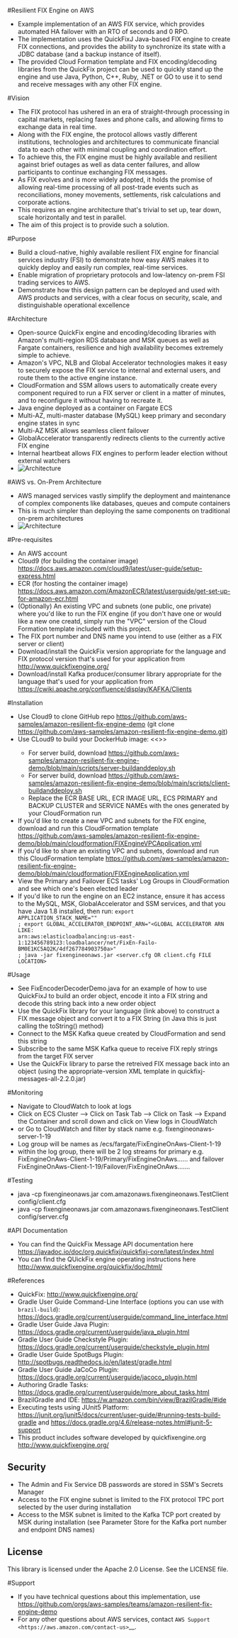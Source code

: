 #Resilient FIX Engine on AWS
- Example implementation of an AWS FIX service, which provides automated HA failover with an RTO of seconds and 0 RPO.
- The implementation uses the QuickFixJ Java-based FIX engine to create FIX connections, and provides the ability to synchronize its state with a JDBC database (and a backup instance of itself).
- The provided Cloud Formation template and FIX encoding/decoding libraries from the QuickFix project can be used to quickly stand up the engine and use Java, Python, C++, Ruby, .NET or GO to use it to send and receive messages with any other FIX engine.

#Vision
- The FIX protocol has ushered in an era of straight-through processing in capital markets, replacing faxes and phone calls, and allowing firms to exchange data in real time.
- Along with the FIX engine, the  protocol allows vastly different institutions, technologies and architectures to communicate financial data to each other with minimal coupling and coordination effort.
- To achieve this, the FIX engine must be highly available and resilient against brief outages as well as data center failures, and allow participants to continue exchanging FIX messages.
- As FIX evolves and is more widely adopted, it holds the promise of allowing real-time processing of all post-trade events such as reconciliations, money movements, settlements, risk calculations and corporate actions.
- This requires an engine architecture that's trivial to set up, tear down, scale horizontally and test in parallel.
- The aim of this project is to provide such a solution.

#Purpose
- Build a cloud-native, highly available resilient FIX engine for financial services industry (FSI) to demonstrate how easy AWS makes it to quickly deploy and easily run complex, real-time services.
- Enable migration of proprietary protocols and low-latency on-prem FSI trading services to AWS.
- Demonstrate how this design pattern can be deployed and used with AWS products and services, with a clear focus on security, scale, and distinguishable operational excellence

#Architecture
- Open-source QuickFix engine and encoding/decoding libraries with Amazon's multi-region RDS database and MSK queues as well as Fargate containers, resilience and high availability becomes extremely simple to achieve.
- Amazon's VPC, NLB and Global Accelerator technologies makes it easy to securely expose the FIX service to internal and external users, and route them to the active engine instance.
- CloudFormation and SSM allows users to automatically create every component required to run a FIX server or client in a matter of minutes, and to reconfigure it without having to recreate it.
- Java engine deployed as a container on Fargate ECS
- Multi-AZ, multi-master database (MySQL) keep primary and secondary engine states in sync
- Multi-AZ MSK allows seamless client failover
- GlobalAccelerator transparently redirects clients to the currently active FIX engine
- Internal heartbeat allows FIX engines to perform leader election without external watchers
- ![Architecture](FIX_ARCH.png)

#AWS vs. On-Prem Architecture
- AWS managed services vastly simplify the deployment and maintenance of complex components like databases, queues and compute containers
- This is much simpler than deploying the same components on traditional on-prem architectures
- ![Architecture](FIX_vs_legacy_ARCH.png)

#Pre-requisites
- An AWS account
- Cloud9 (for building the container image) https://docs.aws.amazon.com/cloud9/latest/user-guide/setup-express.html
- ECR (for hosting the container image) https://docs.aws.amazon.com/AmazonECR/latest/userguide/get-set-up-for-amazon-ecr.html
- (Optionally) An existing VPC and subnets (one public, one private) where you'd like to run the FIX engine (if you don't have one or would like a new one creatd, simply run the "VPC" version of the Cloud Formation template included with this project.
- The FIX port number and DNS name you intend to use (either as a FIX server or client)
- Download/install the QuickFix version appropriate for the language and FIX protocol version that's used for your application from http://www.quickfixengine.org/
- Download/install Kafka producer/consumer library appropriate for the language that's used for your application from https://cwiki.apache.org/confluence/display/KAFKA/Clients

#Installation
- Use Cloud9 to clone GitHub repo https://github.com/aws-samples/amazon-resilient-fix-engine-demo (git clone https://github.com/aws-samples/amazon-resilient-fix-engine-demo.git)
- Use CLoud9 to build your DockerHub image: 
<<<REMOVE THIS STEP ONCE CFN BUILDS THE DOCKER IMAGE>>>
  - For server build, download https://github.com/aws-samples/amazon-resilient-fix-engine-demo/blob/main/scripts/server-buildanddeploy.sh 
  - For server build, download https://github.com/aws-samples/amazon-resilient-fix-engine-demo/blob/main/scripts/client-buildanddeploy.sh
  - Replace the ECR BASE URL, ECR IMAGE URL, ECS PRIMARY and BACKUP CLUSTER and SERVICE NAMEs with the ones generated by your CloudFormation run
- If you'd like to create a new VPC and subnets for the FIX engine, download and run this CloudFormation template https://github.com/aws-samples/amazon-resilient-fix-engine-demo/blob/main/cloudformation/FIXEngineVPCApplication.yml
- If you'd like to share an existing VPC and subnets, download and run this CloudFormation template https://github.com/aws-samples/amazon-resilient-fix-engine-demo/blob/main/cloudformation/FIXEngineApplication.yml
- View the Primary and Failover ECS tasks' Log Groups in CloudFormation and see which one's been elected leader
- If you'd like to run the engine on an EC2 instance, ensure it has access to the MySQL, MSK, GlobalAccelerator and SSM services, and that you have Java 1.8 installed, then run:
<code>export APPLICATION_STACK_NAME="<STACK NAME THAT PREFIXES RELEAVANT PARAMETERS FOR THIS APP IN SSM PARAMETER STORE FixEngineOnAws-1-20>" ; export GLOBAL_ACCELERATOR_ENDPOINT_ARN="<GLOBAL ACCELERATOR ARN LIKE: arn:aws:elasticloadbalancing:us-east-1:123456789123:loadbalancer/net/FixEn-Failo-BM0E1KC5AQ2K/4df267784903750a>" ; java -jar fixengineonaws.jar <server.cfg OR client.cfg FILE LOCATION></code>

#Usage
- See FixEncoderDecoderDemo.java for an example of how to use QuickFixJ to build an order object, encode it into a FIX string and decode this string back into a new order object
- Use the QuickFix library for your language (link above) to construct a FIX message object and convert it to a FIX String (in Java this is just calling the toString() method)
- Connect to the MSK Kafka queue created by CloudFormation and send this string
- Subscribe to the same MSK Kafka queue to receive FIX reply strings from the target FIX server
- Use the QuickFix library to parse the retreived FIX message back into an object (using the appropriate-version XML template in quickfixj-messages-all-2.2.0.jar)

#Monitoring
- Navigate to CloudWatch to look at logs
- Click on ECS Cluster --> Click on Task Tab --> Click on Task --> Expand the Container and scroll down and click on View logs in CloudWatch
- or Go to CloudWatch and filter by stack name e.g. fixengineonaws-server-1-19
- Log group will be names as /ecs/fargate/FixEngineOnAws-Client-1-19 <stack-Name>
- within the log group, there will be 2 log streams for primary e.g. FixEngineOnAws-Client-1-19/Primary/FixEngineOnAws...... and failover FixEngineOnAws-Client-1-19/Failover/FixEngineOnAws.......

#Testing
- java -cp fixengineonaws.jar com.amazonaws.fixengineonaws.TestClient config/client.cfg
- java -cp fixengineonaws.jar com.amazonaws.fixengineonaws.TestClient config/server.cfg

#API Documentation
- You can find the QuickFix Message API documentation here https://javadoc.io/doc/org.quickfixj/quickfixj-core/latest/index.html
- You can find the QUickFix engine operating instructions here http://www.quickfixengine.org/quickfix/doc/html/

#References
* QuickFix: http://www.quickfixengine.org/
* Gradle User Guide Command-Line Interface (options you can use with `brazil-build`): https://docs.gradle.org/current/userguide/command_line_interface.html
* Gradle User Guide Java Plugin: https://docs.gradle.org/current/userguide/java_plugin.html
* Gradle User Guide Checkstyle Plugin: https://docs.gradle.org/current/userguide/checkstyle_plugin.html
* Gradle User Guide SpotBugs Plugin: http://spotbugs.readthedocs.io/en/latest/gradle.html
* Gradle User Guide JaCoCo Plugin: https://docs.gradle.org/current/userguide/jacoco_plugin.html
* Authoring Gradle Tasks: https://docs.gradle.org/current/userguide/more_about_tasks.html
* BrazilGradle and IDE: https://w.amazon.com/bin/view/BrazilGradle/#ide
* Executing tests using JUnit5 Platform: https://junit.org/junit5/docs/current/user-guide/#running-tests-build-gradle and https://docs.gradle.org/4.6/release-notes.html#junit-5-support
* This product includes software developed by quickfixengine.org http://www.quickfixengine.org/

## Security
- The Admin and Fix Service DB passwords are stored in SSM's Secrets Manager
- Access to the FIX engine subnet is limited to the FIX protocol TPC port selected by the user during installation
- Access to the MSK subnet is limited to the Kafka TCP port created by MSK during installation (see Parameter Store for the Kafka port number and endpoint DNS names)

## License
This library is licensed under the Apache 2.0 License. See the LICENSE file.

#Support
- If you have technical questions about this implementation, use https://github.com/orgs/aws-samples/teams/amazon-resilient-fix-engine-demo
- For any other questions about AWS services, contact `AWS Support <https://aws.amazon.com/contact-us>`__.

